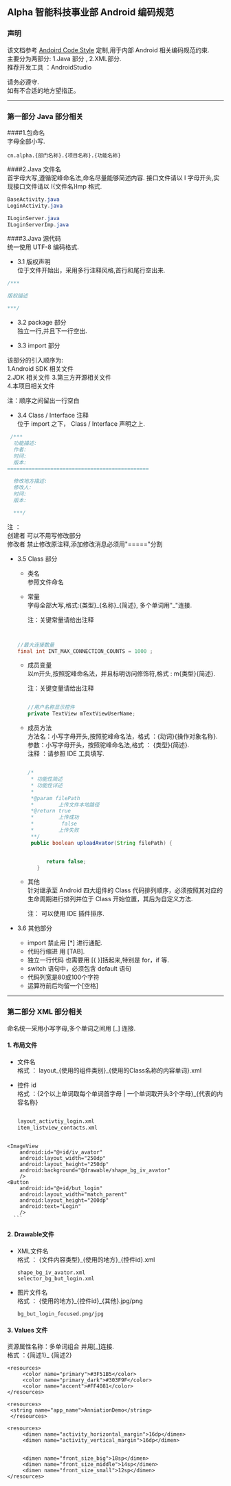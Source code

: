## Alpha 智能科技事业部 Android 编码规范

### 声明

该文档参考 [Andoird Code Style][Android] 定制,用于内部 Android 相关编码规范约束.  
主要分为两部分: 1.Java 部分 , 2.XML部分.  
推荐开发工具 ：AndroidStudio  

请务必遵守.  
如有不合适的地方望指正。

***
### 第一部分 Java 部分相关

####1.包命名  
字母全部小写.  

```
cn.alpha.{部门名称}.{项目名称}.{功能名称}

```
####2.Java 文件名  
首字母大写,遵循驼峰命名法,命名尽量能够简述内容.
接口文件请以 I 字母开头,实现接口文件请以 I{文件名}Imp 格式.

```java
BaseActivity.java
LoginActivity.java

ILoginServer.java
ILoginServerImp.java

```

####3.Java 源代码  
 统一使用 UTF-8 编码格式.       
 
 * 3.1 版权声明   
位于文件开始出，采用多行注释风格,首行和尾行空出来.

 ```java
 /***

 版权描述

 ***/

 ```
 * 3.2 package 部分  
 独立一行,并且下一行空出.

* 3.3 import 部分  

 该部分的引入顺序为:   
 1.Android SDK 相关文件  
 2.JDK 相关文件
 3.第三方开源相关文件  
 4.本项目相关文件
   
 注：顺序之间留出一行空白   
    
* 3.4 Class / Interface 注释  
 位于 import 之下， Class / Interface 声明之上. 

 ```java
  /***
   功能描述:
   作者:
   时间:
   版本:
 ==============================================

   修改地方描述:
   修改人:
   时间:
   版本:

   ***/

 ```  
 
 
 
 注 ：    
 创建者 可以不用写修改部分   
 修改者 禁止修改原注释,添加修改消息必须用"====="分割 

* 3.5 Class 部分
   *  类名  
    参照文件命名   
   *  常量    
       字母全部大写,格式:{类型}\_{名称}\_{简述}, 多个单词用"_"连接.  
       
       注：关键常量请给出注释
      
    ```java  
    
    
    //最大连接数量
    final int INT_MAX_CONNECTION_COUNTS = 1000 ;
    
    ```

  * 成员变量   
     以m开头,按照驼峰命名法，并且标明访问修饰符,格式 : m{类型}{简述}. 
   
     注：关键变量请给出注释  
  
    ```java

    //用户名称显示控件
    private TextView mTextViewUserName;

    ``` 
     
     
  * 成员方法  
     方法名：小写字母开头,按照驼峰命名法，格式 ：{动词}{操作对象名称}.     
     参数：小写字母开头，按照驼峰命名法,格式 ： {类型}{简述}.   
     注释 ：请参照 IDE 工具填写.  
   
    ```java

    /*
     * 功能性简述
     * 功能性详述
     * 
     *@param filePath
     *        上传文件本地路径
     *@return true
     *        上传成功
     *         false
     *        上传失败
     **/
     public boolean uploadAvator(String filePath) {


          return false;
       }

    ```  
  
  * 其他  
    针对继承至 Android 四大组件的 Class 代码排列顺序，必须按照其对应的生命周期进行排列并位于 Class 开始位置，其后为自定义方法.  
    
     注： 可以使用 IDE 插件排序.
  
* 3.6 其他部分
  * import 禁止用 [*] 进行通配.
  * 代码行缩进 用 [TAB].
  * 独立一行代码 也需要用 [{ }]括起来,特别是 for，if 等.
  * switch 语句中，必须包含 default 语句
  * 代码列宽是80或100个字符
  * 运算符前后均留一个[空格]
  
***  
### 第二部分 XML 部分相关
命名统一采用小写字母,多个单词之间用 [_] 连接.

#### 1. 布局文件  
   
   * 文件名   
      格式 ： layout\_{使用的组件类别}\_{使用的Class名称的内容单词}.xml
   * 控件 id   
      格式 ：{2个以上单词取每个单词首字母 | 一个单词取开头3个字母}\_{代表的内容名称}

      ```xml   
     
      layout_activtiy_login.xml  
      item_listview_contacts.xml
     
      ```  
     
   
      ```xml
    <ImageView
        android:id="@+id/iv_avator"
        android:layout_width="250dp"
        android:layout_height="250dp"
        android:background="@drawable/shape_bg_iv_avator"
        />
    <Button
        android:id="@+id/but_login"
        android:layout_width="match_parent"
        android:layout_height="200dp"
        android:text="Login"
        />
      ```
     
#### 2. Drawable文件
   * XML文件名  
     格式 ： {文件内容类型}\_{使用的地方}\_{控件id}.xml
     
      ```
      shape_bg_iv_avator.xml
      selector_bg_but_login.xml
      ```  
   
   * 图片文件名  
     格式 ： {使用的地方}\_{控件id}\_{其他}.jpg/png 
      
     ```
     bg_but_login_focused.png/jpg
     ```
     
     
#### 3. Values 文件  
   资源属性名称：多单词组合 并用[_]连接.  
   格式 ：{简述1}\_ {简述2}
   
   ```
   <resources>
    	<color name="primary">#3F51B5</color>
    	<color name="primary_dark">#303F9F</color>
    	<color name="accent">#FF4081</color>
   </resources>
   ```
   
   ```
   <resources>
    <string name="app_name">AnniationDemo</string>
    </resources>
   ```  
   
   ``` 
   <resources>
    	<dimen name="activity_horizontal_margin">16dp</dimen>
    	<dimen name="activity_vertical_margin">16dp</dimen>
    
    
    	<dimen name="front_size_big">18sp</dimen>
    	<dimen name="front_size_middle">14sp</dimen>
    	<dimen name="front_size_small">12sp</dimen>
   </resources>
   ```
   
   
   
   
   
   [Android]: https://source.android.com/source/code-style.html
    
